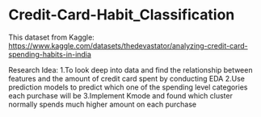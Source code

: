 # Credit-Card-Habit_Classification

This dataset from Kaggle: https://www.kaggle.com/datasets/thedevastator/analyzing-credit-card-spending-habits-in-india

Research Idea: 
 1.To look deep into data and find the relationship between features and the amount of credit card spent by conducting EDA
 2.Use prediction models to predict which one of the spending level categories each purchase will be
 3.Implement Kmode and found which cluster normally spends much higher amount on each purchase
